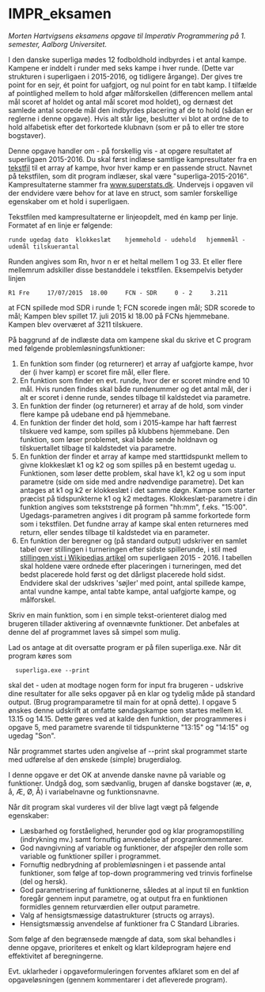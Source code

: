 # IMPR_eksamen
*Morten Hartvigsens eksamens opgave til Imperativ Programmering på 1. semester, Aalborg Universitet.*

I den danske superliga mødes 12 fodboldhold indbyrdes i et antal kampe. Kampene er inddelt i runder med seks kampe i hver runde. (Dette var strukturen i superligaen i 2015-2016, og tidligere årgange). Der gives tre point for en sejr, ét point for uafgjort, og nul point for en tabt kamp. I tilfælde af pointlighed mellem to hold afgør målforskellen (differencen mellem antal mål scoret af holdet og antal mål scoret mod holdet), og dernæst det samlede antal scorede mål den indbyrdes placering af de to hold (sådan er reglerne i denne opgave). Hvis alt står lige, beslutter vi blot at ordne de to hold alfabetisk efter det forkortede klubnavn (som er på to eller tre store bogstaver).

Denne opgave handler om - på forskellig vis - at opgøre resultatet af superligaen 2015-2016. Du skal først indlæse samtlige kampresultater fra en [tekstfil](../blob/master/superliga-2015-2016) til et array af kampe, hvor hver kamp er en passende struct. Navnet på tekstfilen, som dit program indlæser, skal være "superliga-2015-2016". Kampresultaterne stammer fra www.superstats.dk. Undervejs i opgaven vil der endvidere være behov for at lave en struct, som samler forskellige egenskaber om et hold i superligaen.

Tekstfilen med kampresultaterne er linjeopdelt, med én kamp per linje. Formatet af en linje er følgende:
```
runde ugedag dato  klokkeslæt    hjemmehold - udehold   hjemmemål - udemål tilskuerantal
```
Runden angives som Rn, hvor n er et heltal mellem 1 og 33. Et eller flere mellemrum adskiller disse bestanddele i tekstfilen. Eksempelvis betyder linjen
```
R1 Fre     17/07/2015  18.00     FCN - SDR     0 - 2     3.211
```
at FCN spillede mod SDR i runde 1; FCN scorede ingen mål; SDR scorede to mål; Kampen blev spillet 17. juli 2015 kl 18.00 på FCNs hjemmebane. Kampen blev overværet af 3211 tilskuere.

På baggrund af de indlæste data om kampene skal du skrive et C program med følgende problemløsningsfunktioner:

1. En funktion som finder (og returnerer) et array af uafgjorte kampe, hvor der (i hver kamp) er scoret fire mål, eller flere.
2. En funktion som finder en evt. runde, hvor der er scoret mindre end 10 mål. Hvis runden findes skal både rundenummer og det antal mål, der i alt er scoret i denne runde, sendes tilbage til kaldstedet via parametre.
3. En funktion der finder (og returnerer) et array af de hold, som vinder flere kampe på udebane end på hjemmebane.
4. En funktion der finder det hold, som i 2015-kampe har haft færrest tilskuere ved kampe, som spilles på klubbens hjemmebane. Den funktion, som løser problemet, skal både sende holdnavn og tilskuertallet tilbage til kaldstedet via parametre.
5. En funktion der finder et array af kampe med starttidspunkt mellem to givne klokkeslæt k1 og k2 og som spilles på en bestemt ugedag u. Funktionen, som løser dette problem, skal have k1, k2 og u som input parametre (side om side med andre nødvendige parametre). Det kan antages at k1 og k2 er klokkeslæt i det samme døgn. Kampe som starter præcist på tidspunkterne k1 og k2 medtages. Klokkeslæt-parametre i din funktion angives som tekststrenge på formen "hh:mm", f.eks. "15:00". Ugedags-parametren angives i dit program på samme forkortede form som i tekstfilen. Det fundne array af kampe skal enten returneres med return, eller sendes tilbage til kaldstedet via en parameter.
6. En funktion der beregner og (på standard output) udskriver en samlet tabel over stillingen i turneringen efter sidste spillerunde, i stil med [stillingen vist i Wikipedias artikel](https://da.wikipedia.org/wiki/Superligaen_2015-16#Stilling) om superligaen 2015 - 2016. I tabellen skal holdene være ordnede efter placeringen i turneringen, med det bedst placerede hold først og det dårligst placerede hold sidst. Endvidere skal der udskrives 'søjler' med point, antal spillede kampe, antal vundne kampe, antal tabte kampe, antal uafgjorte kampe, og målforskel.

Skriv en main funktion, som i en simple tekst-orienteret dialog med brugeren tillader aktivering af ovennævnte funktioner. Det anbefales at denne del af programmet laves så simpel som mulig.

Lad os antage at dit oversatte program er på filen superliga.exe. Når dit program køres som
```
  superliga.exe --print
```
skal det - uden at modtage nogen form for input fra brugeren - udskrive dine resultater for alle seks opgaver på en klar og tydelig måde på standard output. (Brug programparametre til main for at opnå dette). I opgave 5 ønskes denne udskrift at omfatte søndagskampe som startes mellem kl. 13.15 og 14.15. Dette gøres ved at kalde den funktion, der programmeres i opgave 5, med parametre svarende til tidspunkterne "13:15" og "14:15" og ugedag "Son".

Når programmet startes uden angivelse af   --print   skal programmet starte med udførelse af den ønskede (simple) brugerdialog.

I denne opgave er det OK at anvende danske navne på variable og funktioner. Undgå dog, som sædvanlig, brugen af danske bogstaver (æ, ø, å, Æ, Ø, Å) i variabelnavne og funktionsnavne.

Når dit program skal vurderes vil der blive lagt vægt på følgende egenskaber:
+ Læsbarhed og forståelighed, herunder god og klar programopstilling (indrykning mv.) samt fornuftig anvendelse af programkommentarer.
+ God navngivning af variable og funktioner, der afspejler den rolle som variable og funktioner spiller i programmet.
+ Fornuftig nedbrydning af problemløsningen i et passende antal funktioner, som følge af top-down programmering ved trinvis forfinelse (del og hersk).
+ God parametrisering af funktionerne, således at al input til en funktion foregår gennem input parametre, og at output fra en funktionen formidles gennem returværdien eller output parametre.
+ Valg af hensigtsmæssige datastrukturer (structs og arrays).
+ Hensigtsmæssig anvendelse af funktioner fra C Standard Libraries.

Som følge af den begrænsede mængde af data, som skal behandles i denne opgave, prioriteres et enkelt og klart kildeprogram højere end effektivitet af beregningerne.

Evt. uklarheder i opgaveformuleringen forventes afklaret som en del af opgaveløsningen (gennem kommentarer i det afleverede program).
